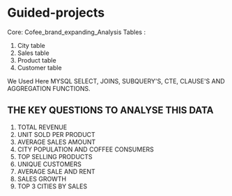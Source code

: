 # Guided-projects

Core: Cofee_brand_expanding_Analysis
Tables :
1. City table
2. Sales table
3. Product table
4. Customer table

We Used Here MYSQL SELECT, JOINS, SUBQUERY'S, CTE, CLAUSE'S AND AGGREGATION FUNCTIONS.


## THE KEY QUESTIONS TO ANALYSE THIS DATA

1. TOTAL REVENUE
2. UNIT SOLD PER PRODUCT
3. AVERAGE SALES AMOUNT
4. CITY POPULATION AND COFFEE CONSUMERS
6. TOP SELLING PRODUCTS
7. UNIQUE CUSTOMERS
8. AVERAGE SALE AND RENT
9. SALES GROWTH
10. TOP 3 CITIES BY SALES






